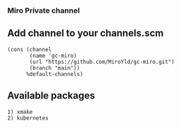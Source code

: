 ### Miro Private channel

## Add channel to your channels.scm

```
(cons (channel
	   (name 'gc-miro)
	   (url "https://github.com/MiroYld/gc-miro.git")
	   (branch "main"))
	  %default-channels)
```

## Available packages

```
1) xmake
2) kubernetes
```
